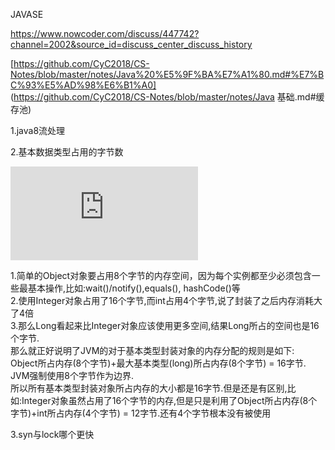 JAVASE

https://www.nowcoder.com/discuss/447742?channel=2002&source_id=discuss_center_discuss_history

[https://github.com/CyC2018/CS-Notes/blob/master/notes/Java%20%E5%9F%BA%E7%A1%80.md#%E7%BC%93%E5%AD%98%E6%B1%A0]    
  (https://github.com/CyC2018/CS-Notes/blob/master/notes/Java 基础.md#缓存池)

1.java8流处理

2.基本数据类型占用的字节数

![](http://www.herefreelucky.com/kedaoyun/index.php?user/publicLink&fid=207e45fOYU7mhwcnPIAtrFrb6USZ-FJMWZD2M3HWcwwu9eJLYgKkBBju_KG6AqsHhRg5FY6fhLZW-VpdYxxyAGgYBrtKvEEmHqNeZ1OUnVLSuc4sLmZyazeCTtohMUaaMaO8BhrNmX2iZdOMqyiMHaBPh2gXc_UfdZKqfBEQ18qgglkrBg&file_name=/jibenshujileiixng.png)

   1.简单的Object对象要占用8个字节的内存空间，因为每个实例都至少必须包含一些最基本操作,比如:wait()/notify(),equals(),  hashCode()等  
   2.使用Integer对象占用了16个字节,而int占用4个字节,说了封装了之后内存消耗大了4倍  
    3.那么Long看起来比Integer对象应该使用更多空间,结果Long所占的空间也是16个字节.  
 那么就正好说明了JVM的对于基本类型封装对象的内存分配的规则是如下:  
 Object所占内存(8个字节)+最大基本类型(long)所占内存(8个字节)  =  16字节.  
 JVM强制使用8个字节作为边界.  
 所以所有基本类型封装对象所占内存的大小都是16字节.但是还是有区别,比如:Integer对象虽然占用了16个字节的内存,但是只是利用了Object所占内存(8个字节)+int所占内存(4个字节)  =  12字节.还有4个字节根本没有被使用

3.syn与lock哪个更快

